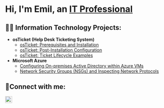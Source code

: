 <h1>Hi, I'm Emil, an <a href="https://linkedin.com/in/emil-almanzar">IT Professional</a></h1>

<h2>👨‍💻 Information Technology Projects:</h2>

- <b>osTicket (Help Desk Ticketing System)</b>
  - [osTicket: Prerequisites and Installation](https://github.com/EmilAlmanzar/osticket-prereqs)
  - [osTicket: Post-Installation Configuration](https://github.com/EmilAlmanzar/post-install-config)
  - [osTicket: Ticket Lifecycle Examples](https://github.com/EmilAlmanzar/ticket-lifecycle)
- <b>Microsoft Azure</b>
  - [Configuring On-premises Active Directory within Azure VMs](https://github.com/EmilAlmanzar/configure-ad)
  - [Network Security Groups (NSGs) and Inspecting Network Protocols](https://github.com/EmilAlmanzar/azure-network-protocols)

<h2>🤳Connect with me:</h2>

[<img align="left" alt="Josh | LinkedIn" width="22px" src="https://cdn.jsdelivr.net/npm/simple-icons@v3/icons/linkedin.svg" />][linkedin]

[linkedin]: https://linkedin.com/in/emil-almanzar
